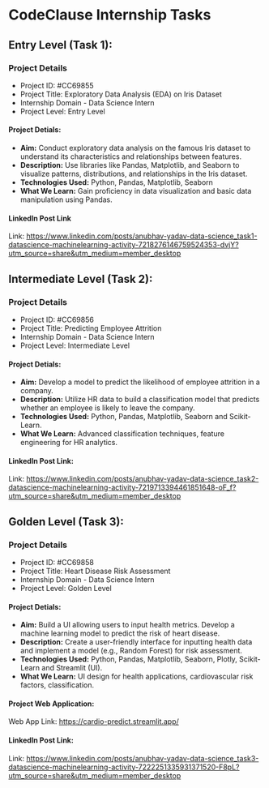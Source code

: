 # CodeClause Internship Tasks

## Entry Level (Task 1):
### Project Details 
- Project ID: #CC69855
- Project Title: Exploratory Data Analysis (EDA) on Iris Dataset
- Internship Domain - Data Science Intern
- Project Level: Entry Level

#### Project Detials:
- **Aim:** Conduct exploratory data analysis on the famous Iris dataset to understand its characteristics and relationships between features.
- **Description:** Use libraries like Pandas, Matplotlib, and Seaborn to visualize patterns, distributions, and relationships in the Iris dataset.
- **Technologies Used:** Python, Pandas, Matplotlib, Seaborn
- **What We Learn:** Gain proficiency in data visualization and basic data manipulation using Pandas.

#### LinkedIn Post Link
Link: https://www.linkedin.com/posts/anubhav-yadav-data-science_task1-datascience-machinelearning-activity-7218276146759524353-dvjY?utm_source=share&utm_medium=member_desktop

## Intermediate Level (Task 2):
### Project Details 
- Project ID: #CC69856
- Project Title: Predicting Employee Attrition
- Internship Domain - Data Science Intern
- Project Level: Intermediate Level

#### Project Detials:
- **Aim:** Develop a model to predict the likelihood of employee attrition in a company.
- **Description:** Utilize HR data to build a classification model that predicts whether an employee is
likely to leave the company.
- **Technologies Used:** Python, Pandas, Matplotlib, Seaborn and Scikit-Learn.
- **What We Learn:** Advanced classification techniques, feature engineering for HR analytics.

#### LinkedIn Post Link:
Link: https://www.linkedin.com/posts/anubhav-yadav-data-science_task2-datascience-machinelearning-activity-7219713394461851648-oF_f?utm_source=share&utm_medium=member_desktop

## Golden Level (Task 3):
### Project Details 
- Project ID: #CC69858
- Project Title: Heart Disease Risk Assessment
- Internship Domain - Data Science Intern
- Project Level: Golden Level

#### Project Detials:
- **Aim:** Build a UI allowing users to input health metrics. Develop a machine learning model
to predict the risk of heart disease.
- **Description:** Create a user-friendly interface for inputting health data and implement a model
(e.g., Random Forest) for risk assessment.
- **Technologies Used:** Python, Pandas, Matplotlib, Seaborn, Plotly, Scikit-Learn and Streamlit (UI).
- **What We Learn:** UI design for health applications, cardiovascular risk factors, classification.

#### Project Web Application:
Web App Link: https://cardio-predict.streamlit.app/

#### LinkedIn Post Link:
Link: https://www.linkedin.com/posts/anubhav-yadav-data-science_task3-datascience-machinelearning-activity-7222251335931371520-F8pL?utm_source=share&utm_medium=member_desktop